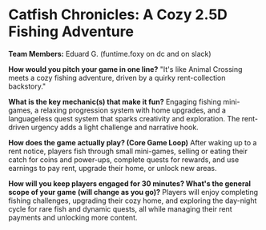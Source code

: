 # Catfish Chronicles: A Cozy 2.5D Fishing Adventure

**Team Members:** Eduard G. (funtime.foxy on dc and on slack)

**How would you pitch your game in one line?**
"It's like Animal Crossing meets a cozy fishing adventure, driven by a quirky rent-collection backstory."

**What is the key mechanic(s) that make it fun?**
Engaging fishing mini-games, a relaxing progression system with home upgrades, and a languageless quest system that sparks creativity and exploration. The rent-driven urgency adds a light challenge and narrative hook.

**How does the game actually play? (Core Game Loop)**
After waking up to a rent notice, players fish through small mini-games, selling or eating their catch for coins and power-ups, complete quests for rewards, and use earnings to pay rent, upgrade their home, or unlock new areas.

**How will you keep players engaged for 30 minutes? What's the general scope of your game (will change as you go)?**
Players will enjoy completing fishing challenges, upgrading their cozy home, and exploring the day-night cycle for rare fish and dynamic quests, all while managing their rent payments and unlocking more content.

